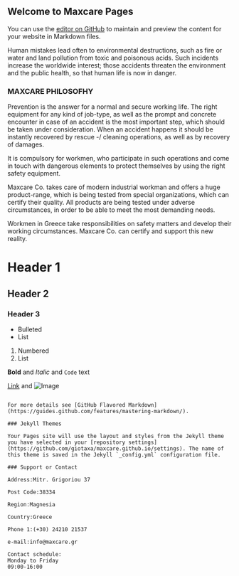 ## Welcome to Maxcare Pages

You can use the [editor on GitHub](https://github.com/giotaxa/maxcare.github.io/edit/master/README.md) to maintain and preview the content for your website in Markdown files.

Human mistakes lead often to environmental destructions, such as fire or water and land pollution from toxic and poisonous acids. Such incidents increase the worldwide interest; those accidents threaten the environment and the public health, so that human life is now in danger.

### MAXCARE PHILOSOFHY

Prevention is the answer for a normal and secure working life. The right equipment for any kind of job-type, as well as the prompt and concrete encounter in case of an accident is the most important step, which should be taken under consideration. When an accident happens it should be instantly recovered by rescue -/ cleaning operations, as well as by recovery of damages.


It is compulsory for workmen, who participate in such operations and come in touch with dangerous elements to protect themselves by using the right safety equipment.


Maxcare Co. takes care of modern industrial workman and offers a huge product-range, which is being tested from special organizations, which can certify their quality. All products are being tested under adverse circumstances, in order to be able to meet the most demanding needs.


Workmen in Greece take responsibilities on safety matters and develop their working circumstances. Maxcare Co. can certify and support this new reality.

# Header 1
## Header 2
### Header 3

- Bulleted
- List

1. Numbered
2. List

**Bold** and _Italic_ and `Code` text

[Link](url) and ![Image](src)
```

For more details see [GitHub Flavored Markdown](https://guides.github.com/features/mastering-markdown/).

### Jekyll Themes

Your Pages site will use the layout and styles from the Jekyll theme you have selected in your [repository settings](https://github.com/giotaxa/maxcare.github.io/settings). The name of this theme is saved in the Jekyll `_config.yml` configuration file.

### Support or Contact

Address:Mitr. Grigoriou 37

Post Code:38334

Region:Magnesia

Country:Greece

Phone 1:(+30) 24210 21537

e-mail:info@maxcare.gr

Contact schedule:
Monday to Friday
09:00-16:00
